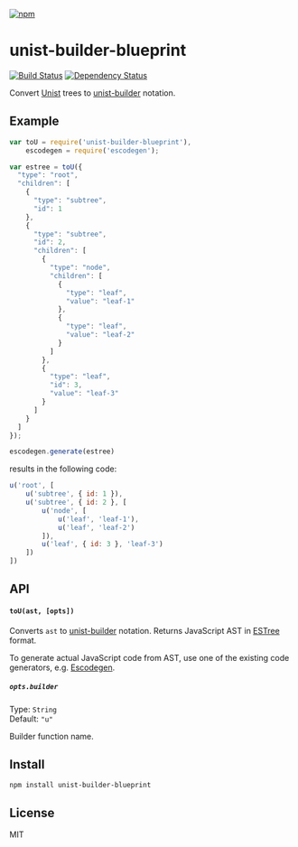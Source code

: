 [![npm](https://nodei.co/npm/unist-builder-blueprint.png)](https://npmjs.com/package/unist-builder-blueprint)

# unist-builder-blueprint

[![Build Status][travis-badge]][travis] [![Dependency Status][david-badge]][david]

Convert [Unist] trees to [unist-builder] notation.

[unist]:  https://github.com/wooorm/unist
[unist-builder]: https://github.com/eush77/unist-builder

[travis]: https://travis-ci.org/eush77/unist-builder-blueprint
[travis-badge]: https://travis-ci.org/eush77/unist-builder-blueprint.svg?branch=master
[david]: https://david-dm.org/eush77/unist-builder-blueprint
[david-badge]: https://david-dm.org/eush77/unist-builder-blueprint.png

## Example

```js
var toU = require('unist-builder-blueprint'),
    escodegen = require('escodegen');

var estree = toU({
  "type": "root",
  "children": [
    {
      "type": "subtree",
      "id": 1
    },
    {
      "type": "subtree",
      "id": 2,
      "children": [
        {
          "type": "node",
          "children": [
            {
              "type": "leaf",
              "value": "leaf-1"
            },
            {
              "type": "leaf",
              "value": "leaf-2"
            }
          ]
        },
        {
          "type": "leaf",
          "id": 3,
          "value": "leaf-3"
        }
      ]
    }
  ]
});

escodegen.generate(estree)
```

results in the following code:

```js
u('root', [
    u('subtree', { id: 1 }),
    u('subtree', { id: 2 }, [
        u('node', [
            u('leaf', 'leaf-1'),
            u('leaf', 'leaf-2')
        ]),
        u('leaf', { id: 3 }, 'leaf-3')
    ])
])
```

## API

#### `toU(ast, [opts])`

Converts `ast` to [unist-builder] notation. Returns JavaScript AST in [ESTree] format.

To generate actual JavaScript code from AST, use one of the existing code generators, e.g. [Escodegen].

##### `opts.builder`

Type: `String`<br>
Default: `"u"`

Builder function name.

[estree]: https://github.com/estree/estree
[escodegen]: https://github.com/estools/escodegen

## Install

```
npm install unist-builder-blueprint
```

## License

MIT
